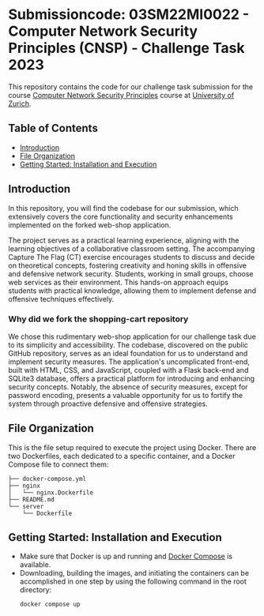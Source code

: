 # Submissioncode: 03SM22MI0022 - Computer Network Security Principles (CNSP) - Challenge Task 2023

This repository contains the code for our challenge task submission for the course [Computer Network Security Principles](https://studentservices.uzh.ch/uzh/anonym/vvz/?sap-language=EN&sap-ui-language=EN#/details/2023/003/SM/51110725) course at [University of Zurich](https://www.uzh.ch/en.html).

## Table of Contents
* [Introduction](#introduction)
* [File Organization](#file-organization)
* [Getting Started: Installation and Execution](#getting-started-installation-and-execution)

## Introduction
In this repository, you will find the codebase for our submission, which extensively covers the core functionality and security enhancements implemented on the forked web-shop application.

The project serves as a practical learning experience, aligning with the learning objectives of a collaborative classroom setting. The accompanying Capture The Flag (CT) exercise encourages students to discuss and decide on theoretical concepts, fostering creativity and honing skills in offensive and defensive network security. Students, working in small groups, choose web services as their environment. This hands-on approach equips students with practical knowledge, allowing them to implement defense and offensive techniques effectively.

### Why did we fork the shopping-cart repository
We chose this rudimentary web-shop application for our challenge task due to its simplicity and accessibility. The codebase, discovered on the public GitHub repository, serves as an ideal foundation for us to understand and implement security measures. The application's uncomplicated front-end, built with HTML, CSS, and JavaScript, coupled with a Flask back-end and SQLite3 database, offers a practical platform for introducing and enhancing security concepts. Notably, the absence of security measures, except for password encoding, presents a valuable opportunity for us to fortify the system through proactive defensive and offensive strategies.

## File Organization
This is the file setup required to execute the project using Docker. There are two Dockerfiles, each dedicated to a specific container, and a Docker Compose file to connect them:
````
├── docker-compose.yml
├── nginx
│   └── nginx.Dockerfile
├── README.md
└── server
    └── Dockerfile
````

## Getting Started: Installation and Execution
- Make sure that Docker is up and running and [Docker Compose](https://docs.docker.com/compose/) is available.   
- Downloading, building the images, and initiating the containers can be accomplished in one step by using the following command in the root directory:
  ```bash
  docker compose up
  ```
